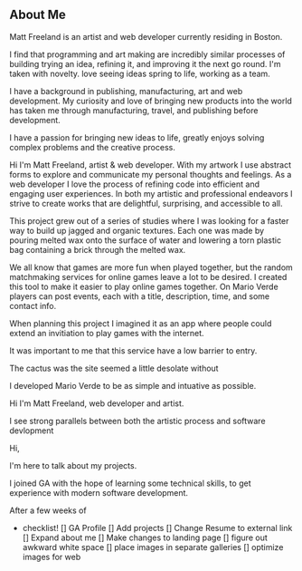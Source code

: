 ## About Me
Matt Freeland is an artist and web developer currently residing in Boston.

I find that programming and art making are incredibly similar processes of building trying an idea, refining it, and improving it the next go round. I'm taken with novelty.
 love seeing ideas spring to life, working as a team.

 I have a background in publishing, manufacturing, art and web development. My curiosity and love of bringing new products into the world has taken me through manufacturing, travel, and publishing before development.

 I have a passion for bringing new ideas to life, greatly enjoys solving complex problems and the creative process.



Hi I'm Matt Freeland, artist & web developer. With my artwork I use abstract forms to explore and communicate my personal thoughts and feelings. As a web developer I love the process of refining code into efficient and engaging user experiences. In both my artistic and professional endeavors I strive to create works that are delightful, surprising, and accessible to all.


<!-- Hello! I’m a Software Engineer with a background in medicine, multimedia art, interaction design, and teaching. I love using logic, big systems thinking, and compassion to solve problems of all kinds, building things that are good for people.

While deepening my skills as a developer, I’ve also become fascinated by Product Management, supporting a diverse team in building the right things, finding the metaphors that help everyone get on the same page, and nurturing positive organization. -->

This project grew out of a series of studies where I was looking for a faster way to build up jagged and organic textures. Each one was made by pouring melted wax onto the surface of water and lowering a torn plastic bag containing a brick through the melted wax.


We all know that games are more fun when played together, but the random matchmaking services for online games leave a lot to be desired. I created this tool to make it easier to play online games together. On Mario Verde players can post events, each with a title, description, time, and some contact info.

When planning this project I imagined it as an app where people could extend an invitiation to play games with the internet.

It was important to me that this service have a low barrier to entry.

The cactus was the site seemed a little desolate without

I developed Mario Verde to be as simple and intuative as possible.



Hi I'm Matt Freeland, web developer and artist.

I see strong parallels between both the artistic process and software devlopment



Hi,

I'm here to talk about my projects.

I joined GA with the hope of learning some technical skills, to get experience with modern software development.

After a few weeks of



- checklist!
[] GA Profile
[] Add projects
[] Change Resume to external link
[] Expand about me
[] Make changes to landing page
[] figure out awkward white space
[] place images in separate galleries
[] optimize images for web

